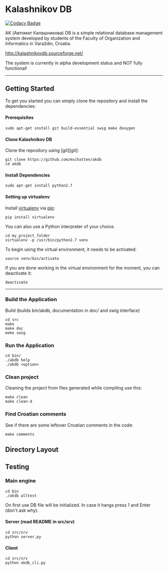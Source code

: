# Kalashnikov DB 
[![Codacy Badge](https://api.codacy.com/project/badge/Grade/92d1b22c17054c36931b033bac1a7c52)](https://www.codacy.com/app/TheWildHorse/akdb?utm_source=github.com&amp;utm_medium=referral&amp;utm_content=mschatten/akdb&amp;utm_campaign=Badge_Grade)

AK (Автомат Калашникова) DB is a simple relational database management system 
developed by students of the Faculty of Organization and Informatics in 
Varaždin, Croatia.

http://kalashnikovdb.sourceforge.net/

The system is currently in alpha development status and NOT fully functional!
***
## Getting Started
To get you started you can simply clone the repository and install the dependencies:

#### Prerequisites
```
sudo apt-get install git build-essential swig make doxygen
```
#### Clone Kalashnikov DB
Clone the repository using [git][git]:

```
git clone https://github.com/mschatten/akdb
cd akdb
```
#### Install Dependencies
```
sudo apt-get install python2.7
```
#### Setting up virtualenv
Install [virtualenv](http://docs.python-guide.org/en/latest/dev/virtualenvs/) via [pip](https://pip.pypa.io/en/stable/installing/):
```
pip install virtualenv
```
You can also use a Python interpreter of your choice.
```
cd my_project_folder
virtualenv -p /usr/bin/python2.7 venv
```
To begin using the virtual environment, it needs to be activated:
```
source venv/bin/activate
```
If you are done working in the virtual environment for the moment, you can deactivate it:
```
deactivate
```
***
### Build the Application
Build (builds bin/akdb, documentation in doc/ and swig interface)
```
cd src
make
make doc
make swig
```
### Run the Application
```
cd bin/
./akdb help
./akdb <option>
```
### Clean project
Cleaning the project from files generated while compiling use this:
```
make clean
make clean-d
```

### Find Croatian comments
See if there are some leftover Croatian comments in the code:
```
make comments
```

## Directory Layout
## Testing
### Main engine
```
cd bin
./akdb alltest
```
On first use DB file will be initialized. In case it hangs press 1 and Enter
(don't ask why).

#### Server (read README in src/srv)
```
cd src/srv
python server.py
```

#### Client
```
cd src/srv
python akdb_cli.py
```
